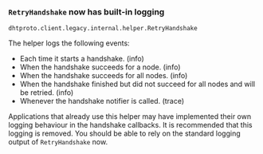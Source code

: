 ### `RetryHandshake` now has built-in logging

`dhtproto.client.legacy.internal.helper.RetryHandshake`

The helper logs the following events:
* Each time it starts a handshake. (info)
* When the handshake succeeds for a node. (info)
* When the handshake succeeds for all nodes. (info)
* When the handshake finished but did not succeed for all nodes and will be
  retried. (info)
* Whenever the handshake notifier is called. (trace)

Applications that already use this helper may have implemented their own logging
behaviour in the handshake callbacks. It is recommended that this logging is
removed. You should be able to rely on the standard logging output of
`RetryHandshake` now.

